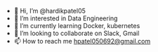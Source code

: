 - 👋 Hi, I’m @hardikpatel05
- 👀 I’m interested in Data Engineering
- 🌱 I’m currently learning Docker, kubernetes
- 💞️ I’m looking to collaborate on Slack, Gmail
- 📫 How to reach me hpatel050692@gmail.com

<!---
hardikpatel05/hardikpatel05 is a ✨ special ✨ repository because its `README.md` (this file) appears on your GitHub profile.
You can click the Preview link to take a look at your changes.
--->
